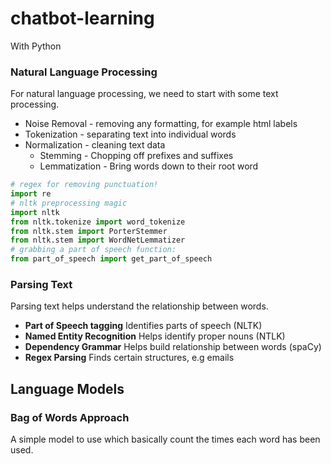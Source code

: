 # chatbot-learning

With Python

### Natural Language Processing

For natural language processing, we need to start with some text processing.

* Noise Removal - removing any formatting, for example html labels
* Tokenization - separating text into individual words
* Normalization - cleaning text data
   * Stemming - Chopping off prefixes and suffixes
   * Lemmatization - Bring words down to their root word
```python
# regex for removing punctuation!
import re
# nltk preprocessing magic
import nltk
from nltk.tokenize import word_tokenize
from nltk.stem import PorterStemmer
from nltk.stem import WordNetLemmatizer
# grabbing a part of speech function:
from part_of_speech import get_part_of_speech
```

### Parsing Text

Parsing text helps understand the relationship between words.

* **Part of Speech tagging** Identifies parts of speech (NLTK)
* **Named Entity Recognition** Helps identify proper nouns (NTLK)
* **Dependency Grammar** Helps build relationship between words (spaCy)
* **Regex Parsing** Finds certain structures, e.g emails

## Language Models

### Bag of Words Approach
A simple model to use which basically count the times each word has been used.
